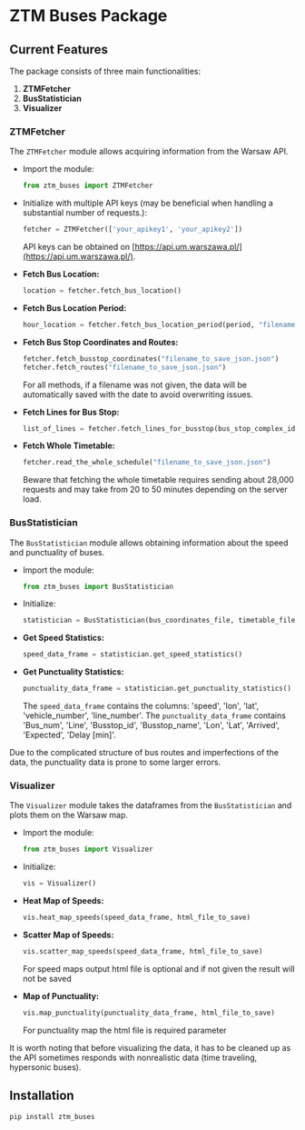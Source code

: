 # ZTM Buses Package

## Current Features

The package consists of three main functionalities:

1. **ZTMFetcher**
2. **BusStatistician**
3. **Visualizer**

### ZTMFetcher

The `ZTMFetcher` module allows acquiring information from the Warsaw API.

- Import the module:

    ```python
    from ztm_buses import ZTMFetcher
    ```

- Initialize with multiple API keys (may be beneficial when handling a substantial number of requests.):

    ```python
    fetcher = ZTMFetcher(['your_apikey1', 'your_apikey2'])
    ```

    API keys can be obtained on [https://api.um.warszawa.pl/](https://api.um.warszawa.pl/).

- **Fetch Bus Location:**

    ```python
    location = fetcher.fetch_bus_location()
    ```

- **Fetch Bus Location Period:**

    ```python
    hour_location = fetcher.fetch_bus_location_period(period, "filename_to_save_json.json")
    ```

- **Fetch Bus Stop Coordinates and Routes:**

    ```python
    fetcher.fetch_busstop_coordinates("filename_to_save_json.json")
    fetcher.fetch_routes("filename_to_save_json.json")
    ```

    For all methods, if a filename was not given, the data will be automatically saved with the date to avoid overwriting issues.

- **Fetch Lines for Bus Stop:**

    ```python
    list_of_lines = fetcher.fetch_lines_for_busstop(bus_stop_complex_id, bus_stop_id)
    ```

- **Fetch Whole Timetable:**

    ```python
    fetcher.read_the_whole_schedule("filename_to_save_json.json")
    ```

    Beware that fetching the whole timetable requires sending about 28,000 requests and may take from 20 to 50 minutes depending on the server load.

### BusStatistician

The `BusStatistician` module allows obtaining information about the speed and punctuality of buses.

- Import the module:

    ```python
    from ztm_buses import BusStatistician
    ```

- Initialize:

    ```python
    statistician = BusStatistician(bus_coordinates_file, timetable_file, routes_file, bus_stops_file)
    ```

- **Get Speed Statistics:**

    ```python
    speed_data_frame = statistician.get_speed_statistics()
    ```

- **Get Punctuality Statistics:**

    ```python
    punctuality_data_frame = statistician.get_punctuality_statistics()
    ```

    The `speed_data_frame` contains the columns: 'speed', 'lon', 'lat', 'vehicle_number', 'line_number'. The `punctuality_data_frame` contains 'Bus_num', 'Line', 'Busstop_id', 'Busstop_name', 'Lon', 'Lat', 'Arrived', 'Expected', 'Delay [min]'.

Due to the complicated structure of bus routes and imperfections of the data, the punctuality data is prone to some larger errors.

### Visualizer

The `Visualizer` module takes the dataframes from the `BusStatistician` and plots them on the Warsaw map.

- Import the module:

    ```python
    from ztm_buses import Visualizer
    ```

- Initialize:

    ```python
    vis = Visualizer()
    ```

- **Heat Map of Speeds:**

    ```python
    vis.heat_map_speeds(speed_data_frame, html_file_to_save)
    ```

- **Scatter Map of Speeds:**

    ```python
    vis.scatter_map_speeds(speed_data_frame, html_file_to_save)
    ```
  For speed maps output html file is optional and if not given the result
  will not be saved
- **Map of Punctuality:**

    ```python
    vis.map_punctuality(punctuality_data_frame, html_file_to_save)
    ```

    For punctuality map the html file is required parameter

It is worth noting that before visualizing the data, it has to be cleaned up as the API sometimes responds with nonrealistic data (time traveling, hypersonic buses).

## Installation

```bash
pip install ztm_buses
